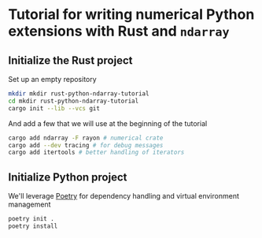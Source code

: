 # Tutorial for writing numerical Python extensions with Rust and `ndarray`

## Initialize the Rust project

Set up an empty repository 

```sh
mkdir mkdir rust-python-ndarray-tutorial 
cd mkdir rust-python-ndarray-tutorial
cargo init --lib --vcs git
```

And add a few that we will use at the beginning of the tutorial


```sh
cargo add ndarray -F rayon # numerical crate
cargo add --dev tracing # for debug messages
cargo add itertools # better handling of iterators
```

## Initialize Python project

We'll leverage [Poetry](https://python-poetry.org/) for dependency handling
and virtual environment management

```sh
poetry init .
poetry install
```

